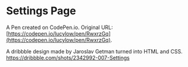 # Settings Page

A Pen created on CodePen.io. Original URL: [https://codepen.io/lucylow/pen/RwxrzGq](https://codepen.io/lucylow/pen/RwxrzGq).

A dribbble design made by Jaroslav Getman turned into HTML and CSS.
https://dribbble.com/shots/2342992-007-Settings
